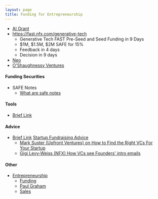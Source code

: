 ```yaml
---
layout: page
title: Funding for Entrepreneurship
---
```


* [AI Grant](https://aigrant.org/)
* https://fast.nfx.com/generative-tech
  * Generative Tech FAST Pre-Seed and Seed Funding in 9 Days
  * $1M, $1.5M, $2M SAFE for 15%
  * Feedback in 4 days
  * Decision in 9 days
* [Neo](http://neo.com)
* [O'Shaughnessy Ventures](https://www.osv.llc/)

#### Funding Securities
* SAFE Notes
  * [What are safe notes](https://kruzeconsulting.com/safe-notes/)

#### Tools
* [Brief Link](https://brieflink.com/)

#### Advice
* [Brief Link](https://brieflink.com/) [Startup Fundraising Advice](https://brieflink.com/startup-fundraising-advice)
  * [Mark Suster (Upfront Ventures) on How to Find the Right VCs For Your Startup](https://www.youtube.com/watch?v=MoLJqxWw6dA)
  * [Gigi Levy-Weiss (NFX) How VCs see Founders' intro emails](https://youtu.be/rJzIwHF1ylQ)


#### Other
* [Entrepreneurship](/entrepreneurship)
  * [Funding](/entrepreneurship/funding)
  * [Paul Graham](/entrepreneurship/paul_graham)
  * [Sales](/entrepreneurship/sales)
